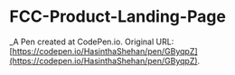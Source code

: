 # FCC-Product-Landing-Page
 _A Pen created at CodePen.io. Original URL: [https://codepen.io/HasinthaShehan/pen/GByqpZ](https://codepen.io/HasinthaShehan/pen/GByqpZ).

 